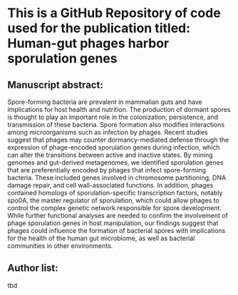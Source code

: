 # This is a GitHub Repository of code used for the publication titled: Human-gut phages harbor sporulation genes

## Manuscript abstract:

Spore-forming bacteria are prevalent in mammalian guts and have implications for host health and nutrition. The production of dormant spores is thought to play an important role in the colonization, persistence, and transmission of these bacteria. Spore formation also modifies interactions among microorganisms such as infection by phages. Recent studies suggest that phages may counter dormancy-mediated defense through the expression of phage-encoded sporulation genes during infection, which can alter the transitions between active and inactive states. By mining genomes and gut-derived metagenomes, we identified sporulation genes that are preferentially encoded by phages that infect spore-forming bacteria. These included genes involved in chromosome partitioning, DNA damage repair, and cell wall-associated functions. In addition, phages contained homologs of sporulation-specific transcription factors, notably spo0A, the master regulator of sporulation, which could allow phages to control the complex genetic network responsible for spore development. While further functional analyses are needed to confirm the involvement of phage sporulation genes in host manipulation, our findings suggest that phages could influence the formation of bacterial spores with implications for the health of the human gut microbiome, as well as bacterial communities in other environments.

## Author list:
tbd
